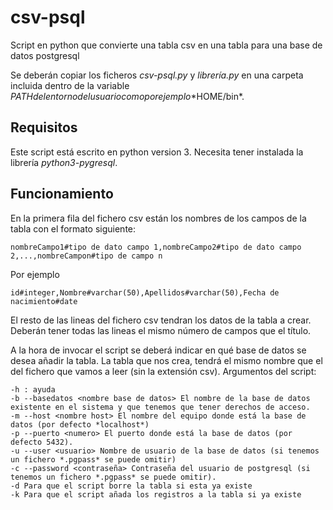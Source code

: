 # csv-psql
Script en python que convierte una tabla csv en una tabla para una base de datos postgresql

Se deberán copiar los ficheros *csv-psql.py* y *librería.py* en una carpeta incluida dentro de la variable $PATH del entorno del usuario como por ejemplo *$HOME/bin*.

## Requisitos
Este script está escrito en python version 3. Necesita tener instalada la librería *python3-pygresql*.

## Funcionamiento
En la primera fila del fichero csv están los nombres de los campos de la tabla con el formato siguiente:

	nombreCampo1#tipo de dato campo 1,nombreCampo2#tipo de dato campo 2,...,nombreCampon#tipo de campo n

Por ejemplo

	id#integer,Nombre#varchar(50),Apellidos#varchar(50),Fecha de nacimiento#date
El resto de las lineas del fichero csv tendran los datos de la tabla a crear. Deberán tener todas las lineas el mismo número de campos que el título.
	
A la hora de invocar el script se deberá indicar en qué base de datos se desea añadir la tabla.
La tabla que nos crea, tendrá el mismo nombre que el del fichero que vamos a leer (sin la extensión csv). 
Argumentos del script:

	-h : ayuda
	-b --basedatos <nombre base de datos> El nombre de la base de datos existente en el sistema y que tenemos que tener derechos de acceso.
	-m --host <nombre host> El nombre del equipo donde está la base de datos (por defecto *localhost*)
	-p --puerto <numero> El puerto donde está la base de datos (por defecto 5432).
	-u --user <usuario> Nombre de usuario de la base de datos (si tenemos un fichero *.pgpass* se puede omitir)
	-c --password <contraseña> Contraseña del usuario de postgresql (si tenemos un fichero *.pgpass* se puede omitir).
	-d Para que el script borre la tabla si esta ya existe
	-k Para que el script añada los registros a la tabla si ya existe


